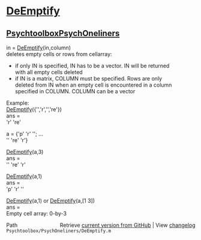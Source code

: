 # [DeEmptify](DeEmptify)
## [Psychtoolbox](Psychtoolbox)[PsychOneliners](PsychOneliners)

in = [DeEmptify](DeEmptify)(in,column)  
deletes empty cells or rows from cellarray:  
  
- if only IN is specified, IN has to be a vector. IN will be returned  
  with all empty cells deleted  
- if IN is a matrix, COLUMN must be specified. Rows are only  
  deleted from IN when an empty cell is encountered in a column  
  specified in COLUMN. COLUMN can be a vector  
  
Example:  
  [DeEmptify](DeEmptify)({'','r','','re'})  
  ans =   
      'r'    're'  
  
  a = {'p' 'r'  ''; ...  
       '' 're' 'r'}  
  
  [DeEmptify](DeEmptify)(a,3)  
  ans =   
       ''    're'    'r'  
  
  [DeEmptify](DeEmptify)(a,1)  
  ans =   
       'p'   'r'     ''  
  
  [DeEmptify](DeEmptify)(a,1) or [DeEmptify](DeEmptify)(a,[1 3])  
  ans =   
      Empty cell array: 0-by-3  




<div class="code_header" style="text-align:right;">
  <span style="float:left;">Path&nbsp;&nbsp;</span> <span class="counter">Retrieve <a href=
  "https://raw.github.com/Psychtoolbox-3/Psychtoolbox-3/beta/Psychtoolbox/PsychOneliners/DeEmptify.m">current version from GitHub</a> | View <a href=
  "https://github.com/Psychtoolbox-3/Psychtoolbox-3/commits/beta/Psychtoolbox/PsychOneliners/DeEmptify.m">changelog</a></span>
</div>
<div class="code">
  <code>Psychtoolbox/PsychOneliners/DeEmptify.m</code>
</div>

